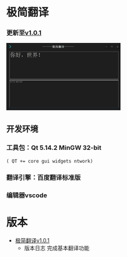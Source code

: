 # 极简翻译
### 更新至[v1.0.1](%08uild%5C%E6%9E%81%E7%AE%80%E7%BF%BB%E8%AF%91v1.0.1%08)
<img src="build\Icon\极简翻译v1.0.1.png" width="60%">

## 开发环境
### 工具包：Qt 5.14.2 MinGW 32-bit      
    ( QT += core gui widgets ntwork)
### 翻译引擎：百度翻译标准版
### 编辑器vscode

# 版本 
- [极简翻译v1.0.1](%08uild%5C%E6%9E%81%E7%AE%80%E7%BF%BB%E8%AF%91v1.0.1%08)
    - 版本日志
    完成基本翻译功能